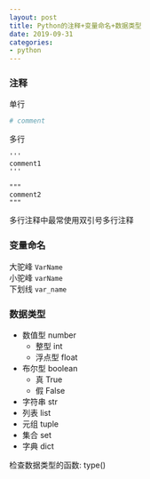 ```yaml
---
layout: post
title: Python的注释+变量命名+数据类型
date: 2019-09-31
categories:
- python
---
```


### 注释
单行
```python
# comment
```
多行
```
'''
comment1
'''

"""
comment2
"""
```
多行注释中最常使用双引号多行注释<br>

### 变量命名

大驼峰 `VarName`<br>
小驼峰 `varName`<br>
下划线 `var_name`<br>

### 数据类型
* 数值型 number
	* 整型 int
	* 浮点型 float
* 布尔型 boolean
	* 真 True
	* 假 False
* 字符串 str
* 列表 list
* 元组 tuple
* 集合 set
* 字典 dict

检查数据类型的函数: type()<br>


